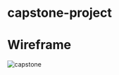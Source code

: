 # capstone-project

# Wireframe

![capstone](https://user-images.githubusercontent.com/101623317/171937062-ce2fc8cc-17c6-45a5-a9a0-fff557c52e8b.png)
